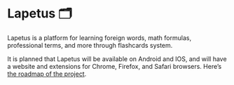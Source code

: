 # Lapetus 🗂️

Lapetus is a platform for learning foreign words, math formulas, professional terms, and more through flashcards system.

It is planned that Lapetus will be available on Android and IOS, and will have a website and extensions for Chrome, Firefox, and Safari browsers. Here’s [the roadmap of the project](https://misty-polonium-bfd.notion.site/Lapetus-1a0735ca173e43f09097f8d7b840cb55?pvs=4).
